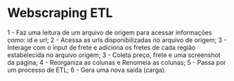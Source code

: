 # Webscraping ETL

 1 - Faz uma leitura de um arquivo de origem para acessar informações como: id e url;
 2 - Acessa as urls disponibilizadas no arquivo de origem;
 3 - Interage com o input de frete e adiciona os fretes de cada região estabelecida no arquivo origem;
 3 - Coleta preço, frete e uma screenshot da página;
 4 - Reorganiza as colunas e Renomeia as colunas;
 5 - Passa por um processo de ETL;
 6 - Gera uma nova saída (carga).

 
